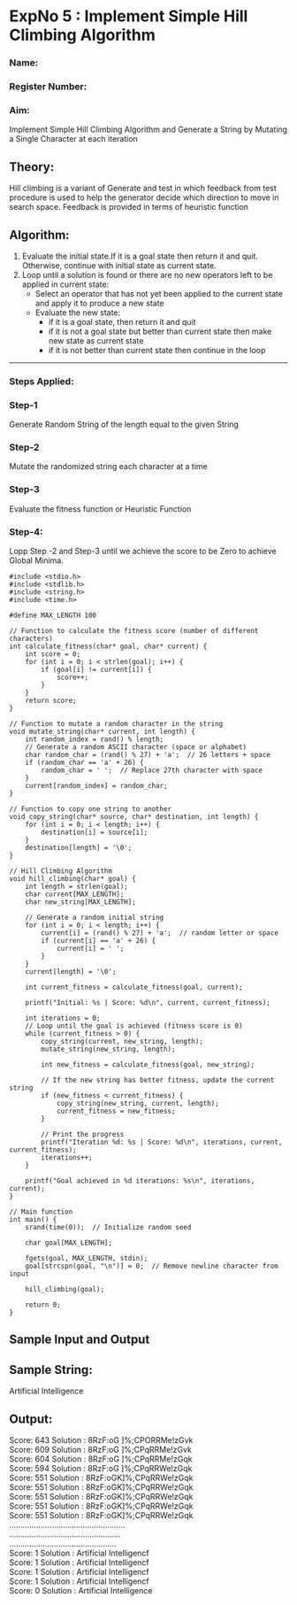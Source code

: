 <h1>ExpNo 5 : Implement Simple Hill Climbing Algorithm</h1> 
<h3>Name:             </h3>
<h3>Register Number:             </h3>
<H3>Aim:</H3>
<p>Implement Simple Hill Climbing Algorithm and Generate a String by Mutating a Single Character at each iteration </p>
<h2> Theory: </h2>
<p>Hill climbing is a variant of Generate and test in which feedback from test procedure is used to help the generator decide which direction to move in search space.
Feedback is provided in terms of heuristic function
</p>


<h2>Algorithm:</h2>
<p>
<ol>
 <li> Evaluate the initial state.If it is a goal state then return it and quit. Otherwise, continue with initial state as current state.</li> 
<li>Loop until a solution is found or there are no new operators left to be applied in current state:
<ul><li>Select an operator that has not yet been applied to the current state and apply it to produce a new state</li>
<li>Evaluate the new state:
  <ul>
<li>if it is a goal state, then return it and quit</li>
<li>if it is not a goal state but better than current state then make new state as current state</li>
<li>if it is not better than current state then continue in the loop</li>
    </ul>
</li>
</ul>
</li>
</ol>

</p>
<hr>
<h3> Steps Applied:</h3>
<h3>Step-1</h3>
<p> Generate Random String of the length equal to the given String</p>
<h3>Step-2</h3>
<p>Mutate the randomized string each character at a time</p>
<h3>Step-3</h3>
<p> Evaluate the fitness function or Heuristic Function</p>
<h3>Step-4:</h3>
<p> Lopp Step -2 and Step-3  until we achieve the score to be Zero to achieve Global Minima.</p>


```
#include <stdio.h>
#include <stdlib.h>
#include <string.h>
#include <time.h>

#define MAX_LENGTH 100

// Function to calculate the fitness score (number of different characters)
int calculate_fitness(char* goal, char* current) {
    int score = 0;
    for (int i = 0; i < strlen(goal); i++) {
        if (goal[i] != current[i]) {
            score++;
        }
    }
    return score;
}

// Function to mutate a random character in the string
void mutate_string(char* current, int length) {
    int random_index = rand() % length;
    // Generate a random ASCII character (space or alphabet)
    char random_char = (rand() % 27) + 'a';  // 26 letters + space
    if (random_char == 'a' + 26) {
        random_char = ' ';  // Replace 27th character with space
    }
    current[random_index] = random_char;
}

// Function to copy one string to another
void copy_string(char* source, char* destination, int length) {
    for (int i = 0; i < length; i++) {
        destination[i] = source[i];
    }
    destination[length] = '\0';
}

// Hill Climbing Algorithm
void hill_climbing(char* goal) {
    int length = strlen(goal);
    char current[MAX_LENGTH];
    char new_string[MAX_LENGTH];
    
    // Generate a random initial string
    for (int i = 0; i < length; i++) {
        current[i] = (rand() % 27) + 'a';  // random letter or space
        if (current[i] == 'a' + 26) {
            current[i] = ' ';
        }
    }
    current[length] = '\0';
    
    int current_fitness = calculate_fitness(goal, current);
    
    printf("Initial: %s | Score: %d\n", current, current_fitness);
    
    int iterations = 0;
    // Loop until the goal is achieved (fitness score is 0)
    while (current_fitness > 0) {
        copy_string(current, new_string, length);
        mutate_string(new_string, length);
        
        int new_fitness = calculate_fitness(goal, new_string);
        
        // If the new string has better fitness, update the current string
        if (new_fitness < current_fitness) {
            copy_string(new_string, current, length);
            current_fitness = new_fitness;
        }
        
        // Print the progress
        printf("Iteration %d: %s | Score: %d\n", iterations, current, current_fitness);
        iterations++;
    }

    printf("Goal achieved in %d iterations: %s\n", iterations, current);
}

// Main function
int main() {
    srand(time(0));  // Initialize random seed
    
    char goal[MAX_LENGTH];
    
    fgets(goal, MAX_LENGTH, stdin);
    goal[strcspn(goal, "\n")] = 0;  // Remove newline character from input
    
    hill_climbing(goal);
    
    return 0;
}
```
<h2>Sample Input and Output</h2>
<h2>Sample String:</h2> Artificial Intelligence
<h2>Output:</h2>
Score: 643  Solution :  8RzF:oG ]%;CPORRMe!zGvk<br>
Score: 609  Solution :  8RzF:oG ]%;CPqRRMe!zGvk<br>
Score: 604  Solution :  8RzF:oG ]%;CPqRRMe!zGqk<br>
Score: 594  Solution :  8RzF:oG ]%;CPqRRWe!zGqk<br>
Score: 551  Solution :  8RzF:oGK]%;CPqRRWe!zGqk<br>
Score: 551  Solution :  8RzF:oGK]%;CPqRRWe!zGqk<br>
Score: 551  Solution :  8RzF:oGK]%;CPqRRWe!zGqk<br>
Score: 551  Solution :  8RzF:oGK]%;CPqRRWe!zGqk<br>
Score: 551  Solution :  8RzF:oGK]%;CPqRRWe!zGqk<br>
....................................................<br>
..................................................<br>
................................................<br>
Score: 1  Solution :  Artificial Intelligencf<br>
Score: 1  Solution :  Artificial Intelligencf<br>
Score: 1  Solution :  Artificial Intelligencf<br>
Score: 1  Solution :  Artificial Intelligencf<br>
Score: 0  Solution :  Artificial Intelligence<br>
